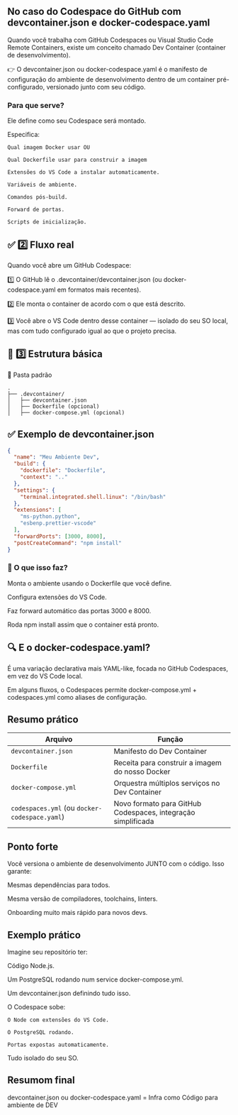 ## No caso do Codespace do GitHub com devcontainer.json e docker-codespace.yaml

Quando você trabalha com GitHub Codespaces ou Visual Studio Code Remote Containers, existe um conceito chamado Dev Container (container de desenvolvimento).

👉 O devcontainer.json ou docker-codespace.yaml é o manifesto de configuração do ambiente de desenvolvimento dentro de um container pré-configurado, versionado junto com seu código.

### Para que serve?

Ele define como seu Codespace será montado.

Especifica:

    Qual imagem Docker usar OU

    Qual Dockerfile usar para construir a imagem

    Extensões do VS Code a instalar automaticamente.

    Variáveis de ambiente.

    Comandos pós-build.

    Forward de portas.

    Scripts de inicialização.

## ✅ 2️⃣ Fluxo real

Quando você abre um GitHub Codespace:

1️⃣ O GitHub lê o .devcontainer/devcontainer.json (ou docker-codespace.yaml em formatos mais recentes).

2️⃣ Ele monta o container de acordo com o que está descrito.

3️⃣ Você abre o VS Code dentro desse container — isolado do seu SO local, mas com tudo configurado igual ao que o projeto precisa.

## 🧩 3️⃣ Estrutura básica
📂 Pasta padrão

```pgsql
.
├── .devcontainer/
│   ├── devcontainer.json
│   ├── Dockerfile (opcional)
│   ├── docker-compose.yml (opcional)
```

## ✅ Exemplo de devcontainer.json
```json
{
  "name": "Meu Ambiente Dev",
  "build": {
    "dockerfile": "Dockerfile",
    "context": ".."
  },
  "settings": {
    "terminal.integrated.shell.linux": "/bin/bash"
  },
  "extensions": [
    "ms-python.python",
    "esbenp.prettier-vscode"
  ],
  "forwardPorts": [3000, 8000],
  "postCreateCommand": "npm install"
}
```

### 📌 O que isso faz?

Monta o ambiente usando o Dockerfile que você define.

Configura extensões do VS Code.

Faz forward automático das portas 3000 e 8000.

Roda npm install assim que o container está pronto.

## 🔍 E o docker-codespace.yaml?

É uma variação declarativa mais YAML-like, focada no GitHub Codespaces, em vez do VS Code local.

Em alguns fluxos, o Codespaces permite docker-compose.yml + codespaces.yml como aliases de configuração.

## Resumo prático

| Arquivo                                       | Função                                                       |
| --------------------------------------------- | ------------------------------------------------------------ |
| `devcontainer.json`                           | Manifesto do Dev Container                                   |
| `Dockerfile`                                  | Receita para construir a imagem do nosso Docker                             |
| `docker-compose.yml`                          | Orquestra múltiplos serviços no Dev Container                |
| `codespaces.yml` (ou `docker-codespace.yaml`) | Novo formato para GitHub Codespaces, integração simplificada |

## Ponto forte

Você versiona o ambiente de desenvolvimento JUNTO com o código.
Isso garante:

Mesmas dependências para todos.

Mesma versão de compiladores, toolchains, linters.

Onboarding muito mais rápido para novos devs.

## Exemplo prático

Imagine seu repositório ter:

Código Node.js.

Um PostgreSQL rodando num service docker-compose.yml.

Um devcontainer.json definindo tudo isso.

O Codespace sobe:

    O Node com extensões do VS Code.

    O PostgreSQL rodando.

    Portas expostas automaticamente.

Tudo isolado do seu SO.

## Resumom final

devcontainer.json ou docker-codespace.yaml = Infra como Código para ambiente de DEV